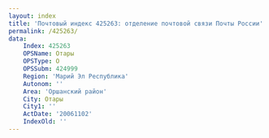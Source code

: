```yaml
---
layout: index
title: 'Почтовый индекс 425263: отделение почтовой связи Почты России'
permalink: /425263/
data:
    Index: 425263
    OPSName: Отары
    OPSType: О
    OPSSubm: 424999
    Region: 'Марий Эл Республика'
    Autonom: ''
    Area: 'Оршанский район'
    City: Отары
    City1: ''
    ActDate: '20061102'
    IndexOld: ''
---
```

